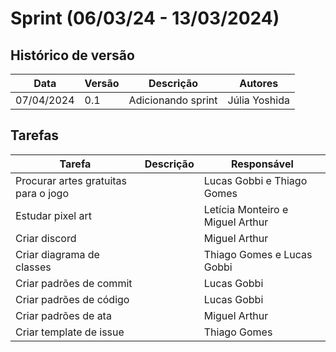 # Sprint (06/03/24 - 13/03/2024)

## Histórico de versão

|Data|Versão|Descrição|Autores|
|--|--|--|--|
|07/04/2024|0.1|Adicionando sprint|Júlia Yoshida|

## Tarefas

|Tarefa|Descrição|Responsável|
|--|--|--|
|Procurar artes gratuitas para o jogo||Lucas Gobbi e Thiago Gomes|
|Estudar pixel art||Letícia Monteiro e Miguel Arthur|
|Criar discord||Miguel Arthur|
|Criar diagrama de classes||Thiago Gomes e Lucas Gobbi|
|Criar padrões de commit||Lucas Gobbi|
|Criar padrões de código||Lucas Gobbi|
|Criar padrões de ata||Miguel Arthur|
|Criar template de issue||Thiago Gomes|



